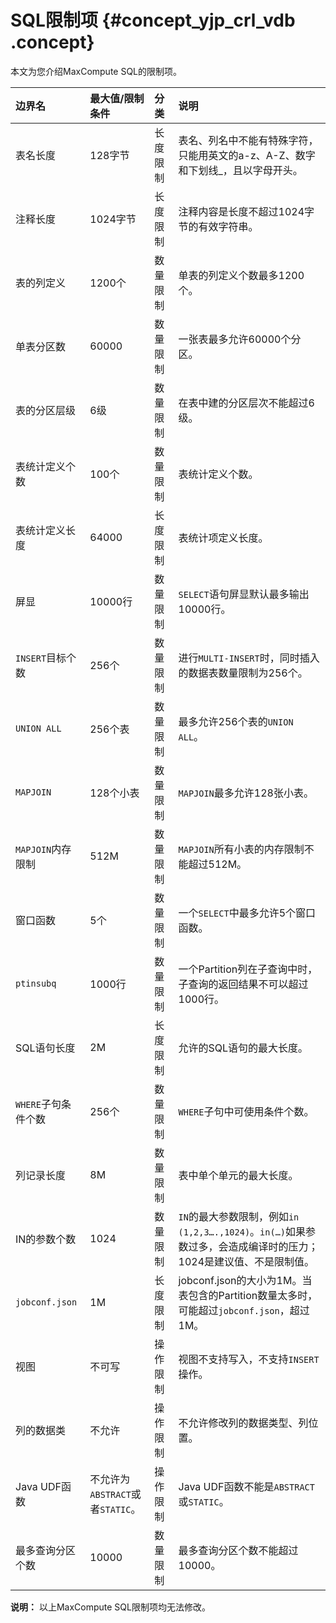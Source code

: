 # SQL限制项 {#concept_yjp_crl_vdb .concept}

本文为您介绍MaxCompute SQL的限制项。

|边界名|最大值/限制条件|分类|说明|
|:--|:-------|:-|:-|
|表名长度|128字节|长度限制|表名、列名中不能有特殊字符，只能用英文的a-z、A-Z、数字和下划线\_，且以字母开头。|
|注释长度|1024字节|长度限制|注释内容是长度不超过1024字节的有效字符串。|
|表的列定义|1200个|数量限制|单表的列定义个数最多1200个。|
|单表分区数|60000|数量限制|一张表最多允许60000个分区。|
|表的分区层级|6级|数量限制|在表中建的分区层次不能超过6级。|
|表统计定义个数|100个|数量限制|表统计定义个数。|
|表统计定义长度|64000|长度限制|表统计项定义长度。|
|屏显|10000行|数量限制|`SELECT`语句屏显默认最多输出10000行。|
|`INSERT`目标个数|256个|数量限制|进行`MULTI-INSERT`时，同时插入的数据表数量限制为256个。|
|`UNION ALL`|256个表|数量限制|最多允许256个表的`UNION ALL`。|
|`MAPJOIN`|128个小表|数量限制|`MAPJOIN`最多允许128张小表。|
|`MAPJOIN`内存限制|512M|数量限制|`MAPJOIN`所有小表的内存限制不能超过512M。|
|窗口函数|5个|数量限制|一个`SELECT`中最多允许5个窗口函数。|
|`ptinsubq`|1000行|数量限制|一个Partition列在子查询中时，子查询的返回结果不可以超过1000行。|
|SQL语句长度|2M|长度限制|允许的SQL语句的最大长度。|
|`WHERE`子句条件个数|256个|数量限制|`WHERE`子句中可使用条件个数。|
|列记录长度|8M|数量限制|表中单个单元的最大长度。|
|IN的参数个数|1024|数量限制|`IN`的最大参数限制，例如`in (1,2,3….,1024)`。`in(…)`如果参数过多，会造成编译时的压力；1024是建议值、不是限制值。|
|`jobconf.json`|1M|长度限制|jobconf.json的大小为1M。当表包含的Partition数量太多时，可能超过`jobconf.json`，超过1M。|
|视图|不可写|操作限制|视图不支持写入，不支持`INSERT`操作。|
|列的数据类|不允许|操作限制|不允许修改列的数据类型、列位置。|
|Java UDF函数|不允许为`ABSTRACT`或者`STATIC`。|操作限制|Java UDF函数不能是`ABSTRACT`或`STATIC`。|
|最多查询分区个数|10000|数量限制|最多查询分区个数不能超过10000。|

**说明：** 以上MaxCompute SQL限制项均无法修改。

